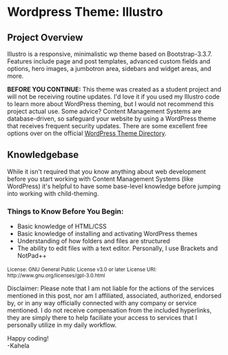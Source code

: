 # Wordpress Theme: Illustro 
<h2> Project Overview </h2>
<p>Illustro is a responsive, minimalistic wp theme based on Bootstrap-3.3.7. Features include page and post templates, advanced custom fields and options, hero images, a jumbotron area, sidebars and widget areas, and more. </p>

<p><strong>BEFORE YOU CONTINUE:</strong> This theme was created as a student project and will not be receiving routine updates. I'd love it if you used my Illustro code to learn more about WordPress theming, but I would not recommend this project actual use. Some advice? Content Management Systems are database-driven, so safeguard your website by using a WordPress theme that receives frequent security updates. There are some excellent free options over on the official <a href="https://wordpress.org/themes/" target="_blank">WordPress Theme Directory</a>.</p>

<section>
  <h2>Knowledgebase</h2>

  <p>While it isn't required that you know anything about web development before you start working with Content Management Systems (like WordPress) it's helpful to have some base-level knowledge before jumping into working with child-theming.</p>

  <h3 id="knowledge">Things to Know Before You Begin:</h3>
  <ul aria-labelledby="knowledge">                                               
   <li>Basic knowledge of HTML/CSS</li>
    <li>Basic knowledge of installing and activating WordPress themes</li>
    <li>Understanding of how folders and files are structured</li>
    <li>The ability to edit files with a text editor. Personally, I use Brackets and NotPad++</li>
  </ul>
</section>

<section>
  <small>License: GNU General Public License v3.0 or later</small>
 <small>License URI: http://www.gnu.org/licenses/gpl-3.0.html </small>
 <p>Disclaimer: Please note that I am not liable for the actions of the services mentioned in this post, nor am I affiliated, associated, authorized, endorsed by, or in any way officially connected with any company or service mentioned. I do not receive compensation from the included hyperlinks, they are simply there to help faciliate your access to services that I personally utilize in my daily workflow. </p>
 
<p> Happy coding! <br>
-Kahela</p>
</section>
